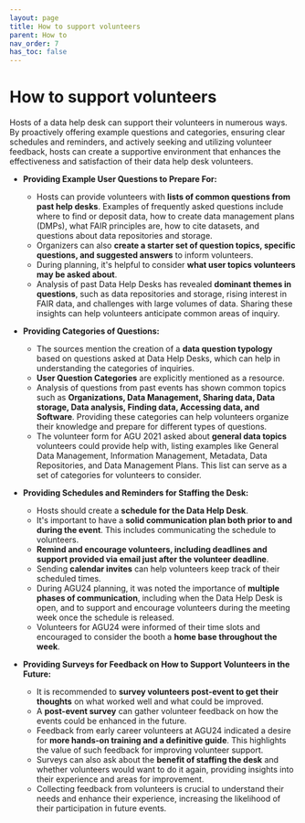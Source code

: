 ```yaml
---
layout: page
title: How to support volunteers
parent: How to
nav_order: 7
has_toc: false
---
```


# How to support volunteers

Hosts of a data help desk can support their volunteers in numerous ways. By
proactively offering example questions and categories, ensuring clear schedules
and reminders, and actively seeking and utilizing volunteer feedback, hosts can
create a supportive environment that enhances the effectiveness and satisfaction
of their data help desk volunteers.

-   **Providing Example User Questions to Prepare For:**

    -   Hosts can provide volunteers with **lists of common questions from past
        help desks**. Examples of frequently asked questions include where to
        find or deposit data, how to create data management plans (DMPs), what
        FAIR principles are, how to cite datasets, and questions about data
        repositories and storage.
    -   Organizers can also **create a starter set of question topics, specific
        questions, and suggested answers** to inform volunteers.
    -   During planning, it's helpful to consider **what user topics volunteers
        may be asked about**.
    -   Analysis of past Data Help Desks has revealed **dominant themes in
        questions**, such as data repositories and storage, rising interest in
        FAIR data, and challenges with large volumes of data. Sharing these
        insights can help volunteers anticipate common areas of inquiry.

-   **Providing Categories of Questions:**

    -   The sources mention the creation of a **data question typology** based
        on questions asked at Data Help Desks, which can help in understanding
        the categories of inquiries.
    -   **User Question Categories** are explicitly mentioned as a resource.
    -   Analysis of questions from past events has shown common topics such as
        **Organizations, Data Management, Sharing data, Data storage, Data
        analysis, Finding data, Accessing data, and Software**. Providing these
        categories can help volunteers organize their knowledge and prepare for
        different types of questions.
    -   The volunteer form for AGU 2021 asked about **general data topics**
        volunteers could provide help with, listing examples like General Data
        Management, Information Management, Metadata, Data Repositories, and
        Data Management Plans. This list can serve as a set of categories for
        volunteers to consider.

-   **Providing Schedules and Reminders for Staffing the Desk:**

    -   Hosts should create a **schedule for the Data Help Desk**.
    -   It's important to have a **solid communication plan both prior to and
        during the event**. This includes communicating the schedule to
        volunteers.
    -   **Remind and encourage volunteers, including deadlines and support
        provided via email just after the volunteer deadline**.
    -   Sending **calendar invites** can help volunteers keep track of their
        scheduled times.
    -   During AGU24 planning, it was noted the importance of **multiple phases
        of communication**, including when the Data Help Desk is open, and to
        support and encourage volunteers during the meeting week once the
        schedule is released.
    -   Volunteers for AGU24 were informed of their time slots and encouraged to
        consider the booth a **home base throughout the week**.

-   **Providing Surveys for Feedback on How to Support Volunteers in the
    Future:**
    -   It is recommended to **survey volunteers post-event to get their
        thoughts** on what worked well and what could be improved.
    -   A **post-event survey** can gather volunteer feedback on how the events
        could be enhanced in the future.
    -   Feedback from early career volunteers at AGU24 indicated a desire for
        **more hands-on training and a definitive guide**. This highlights the
        value of such feedback for improving volunteer support.
    -   Surveys can also ask about the **benefit of staffing the desk** and
        whether volunteers would want to do it again, providing insights into
        their experience and areas for improvement.
    -   Collecting feedback from volunteers is crucial to understand their needs
        and enhance their experience, increasing the likelihood of their
        participation in future events.
